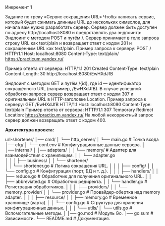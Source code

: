 Инкремент 1

Задание по треку «Сервис сокращения URL»
Чтобы написать сервис, который будет сжимать длинные URL до нескольких символов, для начала вам нужно разработать сервер.
Сервер должен быть доступен по адресу http://localhost:8080 и предоставлять два эндпоинта:
Эндпоинт с методом POST и путём /. Сервер принимает в теле запроса строку URL как text/plain и возвращает ответ с кодом 201 и сокращённым URL как text/plain.
Пример запроса к серверу:
POST / HTTP/1.1
Host: localhost:8080
Content-Type: text/plain/
https://practicum.yandex.ru/

Пример ответа от сервера:
HTTP/1.1 201 Created
Content-Type: text/plain
Content-Length: 30
http://localhost:8080/EwHXdJfB

Эндпоинт с методом GET и путём /{id}, где id — идентификатор сокращённого URL (например, /EwHXdJfB). В случае успешной обработки запроса сервер возвращает ответ с кодом 307 и оригинальным URL в HTTP-заголовке Location.
Пример запроса к серверу:
GET /EwHXdJfB HTTP/1.1
Host: localhost:8080
Content-Type: text/plain
Пример ответа от сервера:
HTTP/1.1 307 Temporary Redirect
Location: https://practicum.yandex.ru/
На любой некорректный запрос сервер должен возвращать ответ с кодом 400.

**Архитектура проекта:**

url-shortener/
│── cmd/
│   └── http_server/
│       └── main.go            # Точка входа
│── cfg/
│   └── conf.env               # Конфигурационные данные сервера.
│   
│── internal/
│   │── adapters/
│   │    └── memory/             # Адаптер для взаимодействия с хранилищем.
│   │        └── adapter.go  
│   │
│   ├── business/
│   │    └── shortener/     
│   │          └── shortener.go   # Логика сокращения URL.
│   │
│   ├── config/
│   │    └── config.go      # Конфигурация (порт, БД и т. д.).
│   │
│   ├── handlers/
│   │   ├── reduce.go         # Обработчик для получения оригинального URL.
│   │   ├── abbreviated.go        # Обработчик редиректа.
│   │   └── handler.go         # Регистрация обработчиков.
│   │
│   ├── providers/
│   │   └── memory_provider/
│   │       └── provider.go     # Провайдер-обертка над memory adapter.
│   │
│   ├── resource/
│   │   ├── memory.go          # Временное хранилище (карта).
│   │   └── config.go          # Структура для хранения конфигурационных данных.
│   │
│   └── utils/
│       └── utils.go            # Вспомогательные методы.
│
│── go.mod                     # Модуль Go.
│── go.sum                     # Зависимости.
└──  README.md                  # Документация.